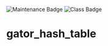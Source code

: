 ![Maintenance Badge](https://img.shields.io/badge/Maintained-no-red)
![Class Badge](https://img.shields.io/badge/Class-experimental-yellow)
# gator_hash_table
